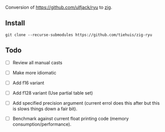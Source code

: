 Conversion of https://github.com/ulfjack/ryu to [zig](https://ziglang.org/).

## Install

```
git clone --recurse-submodules https://github.com/tiehuis/zig-ryu
```

## Todo

 - [ ] Review all manual casts
 - [ ] Make more idiomatic
 - [ ] Add f16 variant
 - [ ] Add f128 variant (Use partial table set)
 - [ ] Add specified precision argument (current errol does this after but this is
   slows things down a fair bit).
 - [ ] Benchmark against current float printing code (memory
   consumption/performance).

